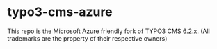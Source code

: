 typo3-cms-azure
===============

This repo is the Microsoft Azure friendly fork of TYPO3 CMS 6.2.x. (All trademarks are the property of their respective owners)


